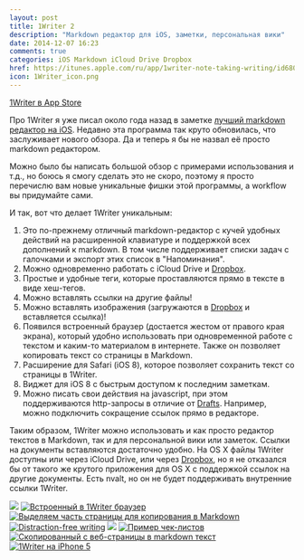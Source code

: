 ```yaml
---
layout: post
title: 1Writer 2
description: "Markdown редактор для iOS, заметки, персональная вики"
date: 2014-12-07 16:23
comments: true
categories: iOS Markdown iCloud Drive Dropbox
href: https://itunes.apple.com/ru/app/1writer-note-taking-writing/id680469088?mt=8&at=10lbPv
icon: 1Writer_icon.png
---
```


[1Writer в App Store](https://itunes.apple.com/ru/app/1writer-note-taking-writing/id680469088?mt=8&at=10lbPv)

Про 1Writer я уже писал около года назад в заметке [лучший markdown редактор на iOS](http://paul.elms.pro/blog/2013/10/20/1writer-markdown-ios/). Недавно эта программа так круто обновилась, что заслуживает нового обзора. Да и теперь я бы не назвал её просто markdown редактором.

Можно было бы написать большой обзор с примерами использования и т.д., но боюсь я смогу сделать это не скоро, поэтому я просто перечислю вам новые уникальные фишки этой программы, а workflow вы придумайте сами.

И так, вот что делает 1Writer уникальным:

1. Это по-прежнему отличный markdown-редактор с кучей удобных действий на расширенной клавиатуре и поддержкой всех дополнений к markdown. В том числе поддерживает списки задач с галочками и экспорт этих список в "Напоминания".
2. Можно одновременно работать с iCloud Drive и [Dropbox](https://db.tt/RBkbth7p).
3. Простые и удобные теги, которые проставляются прямо в тексте в виде хеш-тегов.
4. Можно вставлять ссылки на другие файлы!
5. Можно вставлять изображения (загружаются в [Dropbox](https://db.tt/RBkbth7p) и вставляется ссылка)!
6. Появился встроенный браузер (достается жестом от правого края экрана), который удобно использовать при одновременной работе с текстом и каким-то материалом в интернете. Также он позволяет копировать текст со страницы в Markdown.
7. Расширение для Safari (iOS 8), которое позволяет сохранить текст со страницы в 1Writer.
8. Виджет для iOS 8 с быстрым доступом к последним заметкам.
9. Можно писать свои действия на javascript, при этом поддерживаются http-запросы в отличие от [Drafts](https://itunes.apple.com/ru/app/drafts-4-quickly-capture-notes/id905337691?mt=8&at=10lbPv). Например, можно подключить сокращение ссылок прямо в редакторе.

Таким образом, 1Writer можно использовать и как просто редактор текстов в Markdown, так и для персональной вики или заметок. Ссылки на документы вставляются достаточно удобно. На OS X файлы 1Writer доступны или через iCloud Drive, или через [Dropbox](https://db.tt/RBkbth7p), но я не отказался бы от такого же крутого приложения для OS X с поддержкой ссылок на другие документы. Есть nvalt, но он не будет поддерживать внутренние ссылки 1Writer.

<a class="screenshot" href="http://monosnap.com/image/Pqinsqt3KIzbVjQO0QmZYoW1Kc2hEJ.png" rel="screenshot"><img src="http://monosnap.com/image/Pqinsqt3KIzbVjQO0QmZYoW1Kc2hEJ.png" /></a>
<a class="screenshot" href="http://monosnap.com/image/Vc3SxBMcVTBq374NtoPnz4hIE8wxV4.png" rel="screenshot" title="Встроенный в 1Writer браузер"><img src="http://monosnap.com/image/Vc3SxBMcVTBq374NtoPnz4hIE8wxV4.png" alt="Встроенный в 1Writer браузер" /></a>
<a class="screenshot" href="http://monosnap.com/image/JwLs4TYUcQF9FGbyzF8NRASkMV4owL.png" rel="screenshot" title="Выделяем часть страницы для копирования в Markdown"><img src="http://monosnap.com/image/JwLs4TYUcQF9FGbyzF8NRASkMV4owL.png" alt="Выделяем часть страницы для копирования в Markdown" /></a>
<a class="screenshot" href="http://monosnap.com/image/DWvZpvdnDANAH188bJffKYinKd64zo.png" rel="screenshot" title="Distraction-free writing"><img src="http://monosnap.com/image/DWvZpvdnDANAH188bJffKYinKd64zo.png" alt="Distraction-free writing" /></a>
<a class="screenshot" href="http://monosnap.com/image/BIJJEVzCO9AAAEdgtnYxIkHqxEzCJY.png" rel="screenshot"><img src="http://monosnap.com/image/BIJJEVzCO9AAAEdgtnYxIkHqxEzCJY.png" /></a>
<a class="screenshot" href="http://monosnap.com/image/ighLZYGMvqPUBtzXqYAD1hfq2N7onL.png" rel="screenshot" title="Пример чек-листов"><img src="http://monosnap.com/image/ighLZYGMvqPUBtzXqYAD1hfq2N7onL.png" alt="Пример чек-листов" /></a>
<a class="screenshot" href="http://take.ms/yUtqX.png" rel="screenshot" title="Скопированный с веб-страницы в markdown текст"><img src="http://take.ms/yUtqX.png" alt="Скопированный с веб-страницы в markdown текст" /></a>
<a class="screenshot" href="http://monosnap.com/image/aRjqjTFvrRx1EwJAGFVVXlmcstG52q.png" rel="screenshot" title="1Writer на iPhone 5"><img src="http://monosnap.com/image/aRjqjTFvrRx1EwJAGFVVXlmcstG52q.png" alt="1Writer на iPhone 5" /></a>